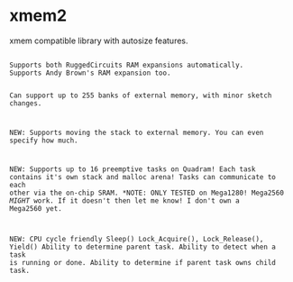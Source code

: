 xmem2
=====

xmem compatible library with autosize features.

<code>
Supports both RuggedCircuits RAM expansions automatically.
Supports Andy Brown's RAM expansion too.

Can support up to 255 banks of external memory, with minor sketch changes.

NEW: Supports moving the stack to external memory.
     You can even specify how much.

NEW: Supports up to 16 preemptive tasks on Quadram!
     Each task contains it's own stack and malloc arena!
     Tasks can communicate to each other via the on-chip SRAM.
     *NOTE: ONLY TESTED on Mega1280!
            Mega2560 *MIGHT* work. If it doesn't then let me know!
            I don't own a Mega2560 yet.

NEW: CPU cycle friendly Sleep()
     Lock_Acquire(), Lock_Release(), Yield()
     Ability to determine parent task.
     Ability to detect when a task is running or done.
     Ability to determine if parent task owns child task.
</code>
